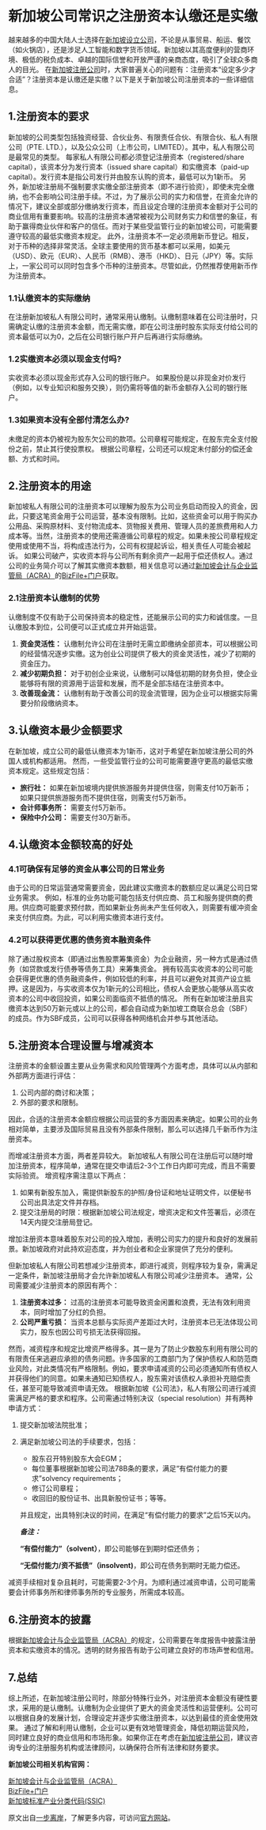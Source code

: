 # 新加坡公司常识之注册资本认缴还是实缴
越来越多的中国大陆人士选择在[新加坡设立公司](https://www.osoffshore.cn/singapore-company-benefits/)，不论是从事贸易、船运、餐饮（如火锅店），还是涉足人工智能和数字货币领域。新加坡以其高度便利的营商环境、极低的税负成本、卓越的国际信誉和开放严谨的亲商态度，吸引了全球众多商人的目光。
在[新加坡注册公司](https://www.osoffshore.cn/singapore-company-registration/)时，大家普遍关心的问题有：注册资本“设定多少才合适”？注册资本是认缴还是实缴？以下是关于新加坡公司注册资本的一些详细信息。

## 1.注册资本的要求

新加坡的公司类型包括独资经营、合伙业务、有限责任合伙、有限合伙、私人有限公司（PTE. LTD.），以及公众公司（上市公司，LIMITED）。其中，私人有限公司是最常见的类型。
每家私人有限公司都必须登记注册资本（registered/share capital），该资本分为发行资本（issued share capital）和实缴资本（paid-up capital）。发行资本是指公司发行并由股东认购的资本，最低可以为1新币。
另外，新加坡注册局不强制要求实缴全部注册资本（即不进行验资），即使未完全缴纳，也不会影响公司注册手续。不过，为了展示公司的实力和信誉，在资金允许的情况下，建议全部或部分缴纳发行资本，而且设定合理的注册资本金额对于公司的商业信用有重要影响。较高的注册资本通常被视为公司财务实力和信誉的象征，有助于赢得商业伙伴和客户的信任。而对于某些受监管行业的新加坡公司，可能需要遵守较高的最低实缴资本规定。
此外，注册资本不一定必须用新币登记。相反，对于币种的选择非常灵活。全球主要使用的货币基本都可以采用，如美元（USD）、欧元（EUR）、人民币（RMB）、港币（HKD）、日元（JPY）等。实际上，一家公司可以同时包含多个币种的注册资本。尽管如此，仍然推荐使用新币作为注册资本。

### 1.1认缴资本的实际缴纳

在注册新加坡私人有限公司时，通常采用认缴制。认缴制意味着在公司注册时，只需确定认缴的注册资本金额，而无需实缴，即在公司注册时股东实际支付给公司的资本最低可以为0，之后在公司银行账户开户后再进行实际缴纳。

### 1.2实缴资本必须以现金支付吗?

实收资本必须以现金形式存入公司的银行账户。
如果股份是以非现金对价发行（例如，以专业知识和服务交换），则仍需将等值的新币金额存入公司的银行账户。

### 1.3如果资本没有全部付清怎么办?

未缴足的资本仍被视为股东欠公司的款项。公司章程可能规定，在股东完全支付股份之前，禁止其行使投票权。
根据公司章程，公司还可以规定未付部分的偿还金额、方式和时间。

## 2.注册资本的用途

新加坡私人有限公司的注册资本可以理解为股东为公司业务启动而投入的资金，因此，只要这笔资金用于公司运营，基本没有限制。比如，这些资金可以用于购买办公用品、采购原材料、支付物流成本、货物报关费用、管理人员的差旅费用和人力成本等。当然，注册资本的使用还需遵循公司章程的规定。如果未按公司章程规定使用或使用不当，将构成违法行为，公司有权提起诉讼，相关责任人可能会被起诉。
如果公司破产，实收资本将与公司所有剩余资产一起用于偿还债权人。通过公司的业务简介可以了解其实缴资本数额，相关信息可以通过[新加坡会计与企业监管局（ACRA）](https://www.acra.gov.sg/)的[BizFile+门户](https://www.bizfile.gov.sg/ngbbizfileinternet/faces/oracle/webcenter/portalapp/pages/BizfileHomepage.jspx)获取。

### 2.1注册资本认缴制的优势

认缴制度不仅有助于公司保持资本的稳定性，还能展示公司的实力和诚信度。一旦认缴股本到位，公司便可以正式成立并开始运营。

1. **资金灵活性：** 认缴制允许公司在注册时无需立即缴纳全部资本，可以根据公司的经营情况逐步实缴。这为创业公司提供了极大的资金灵活性，减少了初期的资金压力。
2. **减少初期负担：** 对于初创企业来说，认缴制可以降低初期的财务负担，使企业能够将有限的资源用于运营和发展，而不是全部冻结在注册资本中。
3. **改善现金流：** 认缴制有助于改善公司的现金流管理，因为企业可以根据实际需要分阶段缴纳资本。

## 3.认缴资本最少金额要求

在新加坡，成立公司的最低认缴资本为1新币，这对于希望在新加坡注册公司的外国人或机构都适用。
然而，一些受监管行业的公司可能需要遵守更高的最低实缴资本规定。这些规定包括：

- **旅行社：** 如果在新加坡境内提供旅游服务并提供住宿，则需支付10万新币；如果只提供旅游服务而不提供住宿，则需支付5万新币。
- **会计师事务所：** 需要支付5万新币。
- **保险中介公司：** 需要支付30万新币。

## 4.认缴资本金额较高的好处

### 4.1可确保有足够的资金从事公司的日常业务

由于公司的日常运营通常需要资金，因此建议实缴资本的数额应足以满足公司日常业务需求。 例如，标准的业务功能可能包括支付供应商、员工和服务提供商的费用。供应商可能要求预付款，而如果新业务尚未产生任何收入，则需要有缓冲资金来支付供应商。为此，可以利用实缴资本进行支付。

### 4.2可以获得更优惠的债务资本融资条件

除了通过股权资本（即通过出售股票筹集资金）为企业融资，另一种方式是通过债务（如贷款或发行债券等债务工具）来筹集资金。
拥有较高实收资本的公司可能会获得更优惠的债务融资条件，例如较低的利率，并且可以避免对其资产设立抵押。这是因为，与实收资本仅为1新元的公司相比，债权人会更放心能够从高实收资本的公司中收回投资，如果公司面临资不抵债的情况。
所有在新加坡注册且实缴资本达到50万新元或以上的公司，都会自动成为新加坡工商联合总会（SBF）的成员。作为SBF成员，公司可以获得各种网络机会并参与其他活动。

## 5.注册资本合理设置与增减资本

注册资本的金额设置主要从业务需求和风险管理两个方面考虑，具体可以从内部和外部两方面进行评估：

1. 公司内部的商讨和决策；
2. 外部的要求和限制。

因此，合适的注册资本金额应根据公司运营的多方面因素来确定。如果公司的业务相对简单，主要涉及国际贸易且没有外部条件限制，那么可以选择几千新币作为注册资本。

而增减注册资本方面，两者差异较大。
新加坡私人有限公司在注册后可以随时增加注册资本，程序简单，通常在提交申请后2-3个工作日内即可完成，而且不需要实际验资。
增资程序需注意以下两点：

1. 如果有新股东加入，需提供新股东的护照/身份证和地址证明文件，以便秘书公司出具法定文件并存档。
2. 提交注册局的时限：根据新加坡公司法规定，增资决定和文件签署后，必须在14天内提交注册局登记。

增加注册资本意味着股东对公司的投入增加，表明公司实力的提升和良好的发展前景。新加坡政府对此持欢迎态度，并为创业者和企业家提供了充分的便利。

但新加坡私人有限公司若想减少注册资本，即进行减资，则程序较为复杂，需满足一定条件，新加坡注册局才会允许新加坡私人有限公司减少注册资本。
通常，公司需要减少注册资本的原因有两个：

1. **注册资本过多：** 过高的注册资本可能导致资金闲置和浪费，无法有效利用资本，同时增加了分红的负担。
2. **公司严重亏损：** 当资本总额与实际资产差距过大时，注册资本已无法体现公司实力，股东也因公司亏损无法获得回报。

然而，减资程序和规定比增资严格得多。其一是为了防止少数股东利用有限公司的有限责任来逃避应承担的债务问题。许多国家的工商部门为了保护债权人和防范商业风险，对此类情况有严格限制。例如，要求申请减资的公司必须通知所有债权人并获得他们的同意。如果未通知已知债权人，股东需对该债权人承担补充赔偿责任，甚至可能导致减资申请无效。
根据新加坡《公司法》，私人有限公司进行减资需满足严格的要求和程序。公司需通过特别决议（special resolution）并有两种申请方式：

1. 提交新加坡法院批准；

2. 满足新加坡公司法的手续要求，包括：

   - 股东召开特别股东大会EGM；
   - 每位董事根据新加坡公司法78B条的要求，满足“有偿付能力的要求”solvency requirements；
   - 修订公司章程；
   - 收回旧的股份证书、出具新股份证书；等等。

   并且规定，出具特别决议的时间，在满足“有偿付能力的要求”之后15天以内。

   ***备注：***

   **“有偿付能力”（solvent）**，即公司能够在到期时偿还债务；

   **“无偿付能力/资不抵债”（insolvent)**，即公司在债务到期时无能力偿还。

减资手续相对复杂且耗时，可能需要2-3个月。为顺利通过减资申请，公司可能需要会计师事务所和律师事务所的专业服务，所需成本较高。

## 6.注册资本的披露

根据[新加坡会计与企业监管局（ACRA）](https://www.acra.gov.sg/)的规定，公司需要在年度报告中披露注册资本和实缴资本的情况。透明的财务报告有助于公司建立良好的市场声誉和信用。

## 7.总结

综上所述，在新加坡注册公司时，除部分特殊行业外，对注册资本金额没有硬性要求，采用的是认缴制。认缴制为企业提供了更大的资金灵活性和运营便利。公司可以根据自身的发展计划，合理设定并逐步实缴注册资本，以达到最佳的资金使用效果。
通过了解和利用认缴制，企业可以更有效地管理资金，降低初期运营风险，同时建立良好的商业信用和市场形象。如果你正在考虑在[新加坡注册公司](https://www.osoffshore.cn/singapore-company-registration/)，建议咨询专业的注册服务机构或法律顾问，以确保符合所有法律和财务要求。

**新加坡公司相关机构官网：**

[新加坡会计与企业监管局（ACRA）](https://www.acra.gov.sg/)  
[BizFile+门户](https://www.bizfile.gov.sg/ngbbizfileinternet/faces/oracle/webcenter/portalapp/pages/BizfileHomepage.jspx)  
[新加坡标准产业分类代码(SSIC)](https://www.bizfile.gov.sg/ngbbizfileinternet/faces/oracle/webcenter/portalapp/pages/TransactionMain.jspx?selectedETransId=G016)

原文出自[一步离岸](https://www.osoffshore.cn/singapore-company-registered-capital/)，了解更多内容，可访问[官方网站](https://www.osoffshore.cn)。